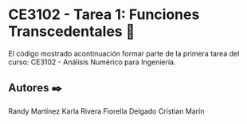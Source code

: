 # CE3102 - Tarea 1: Funciones Transcedentales 🚀

El código mostrado acontinuación formar parte de la primera
tarea del curso: CE3102 - Análisis Numérico para Ingeniería.

## Autores ✒️

Randy Martínez
Karla Rivera
Fiorella Delgado
Cristian Marín

